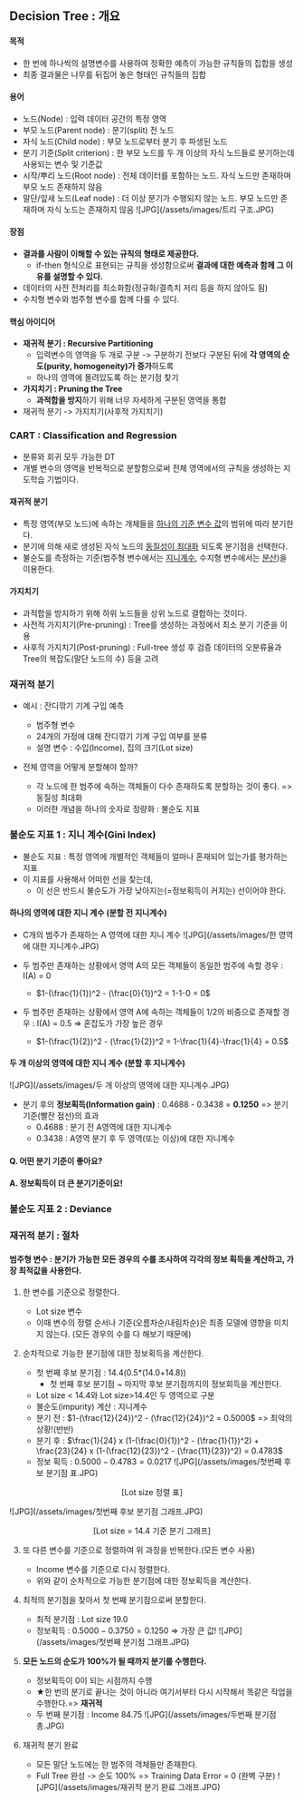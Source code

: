 ## Decision Tree : 개요

#### 목적
- 한 번에 하나씩의 설명변수를 사용하여 정확한 예측이 가능한 규칙들의 집합을 생성
- 최종 결과물은 나무를 뒤집어 놓은 형태인 규칙들의 집합

#### 용어
- 노드(Node) : 입력 데이터 공간의 특정 영역
- 부모 노드(Parent node) : 분기(split) 전 노드
- 자식 노드(Child node) : 부모 노드로부터 분기 후 파생된 노드
- 분기 기준(Split criterion) : 한 부모 노드를 두 개 이상의 자식 노드들로 분기하는데 사용되는 변수 및 기준값
- 시작/뿌리 노드(Root node) : 전체 데이터를 포함하는 노드. 자식 노드만 존재하며 부모 노드 존재하지 않음
- 말단/잎새 노드(Leaf node) : 더 이상 분기가 수행되지 않는 노드. 부모 노드만 존재하며 자식 노드는 존재하지 않음
![JPG](/assets/images/트리 구조.JPG)

#### 장점
- **결과를 사람이 이해할 수 있는 규칙의 형태로 제공한다.**
    - if-then 형식으로 표현되는 규칙을 생성함으로써 **결과에 대한 예측과 함께 그 이유를 설명할 수 있다.**
- 데이터의 사전 전처리를 최소화함(정규화/결측치 저리 등을 하지 않아도 됨)
- 수치형 변수와 범주형 변수를 함께 다룰 수 있다.

#### 핵심 아이디어
- **재귀적 분기 : Recursive Partitioning**
    - 입력변수의 영역을 두 개로 구분 -> 구분하기 전보다 구분된 뒤에 **각 영역의 순도(purity, homogeneity)가 증가**하도록
    - 하나의 영역에 몰려있도록 하는 분기점 찾기
- **가지치기 : Pruning the Tree**
    - **과적합을 방지**하기 위해 너무 자세하게 구분된 영역을 통합
- 재귀적 분기 -> 가지치기(사후적 가지치기)

### CART : Classification and Regression
- 분류와 회귀 모두 가능한 DT
- 개별 변수의 영역을 반복적으로 분할함으로써 전체 영역에서의 규칙을 생성하는 지도학습 기법이다.

#### 재귀적 분기
- 특정 영역(부모 노드)에 속하는 개체들을 <u>하나의 기준 변수 값</u>의 범위에 따라 분기한다.
- 분기에 의해 새로 생성된 자식 노드의 <u>동질성이 최대화</u> 되도록 분기점을 선택한다.
- 불순도를 측정하는 기준(범주형 변수에서는 <u>지니계수</u>, 수치형 변수에서는 <u>분산</u>)을 이용한다.

#### 가지치기
- 과적합을 방지하기 위해 하위 노드들을 상위 노드로 결합하는 것이다.
- 사전적 가지치기(Pre-pruning) : Tree를 생성하는 과정에서 최소 분기 기준을 이용
- 사후적 가지치기(Post-pruning) : Full-tree 생성 후 검증 데이터의 오분류율과 Tree의 복잡도(말단 노드의 수) 등을 고려

### 재귀적 분기
- 예시 : 잔디깎기 기계 구입 예측
    - 범주형 변수
    - 24개의 가정에 대해 잔디깎기 기계 구입 여부를 분류
    - 설명 변수 : 수입(Income), 집의 크기(Lot size)

- 전체 영역을 어떻게 분할해야 할까?
    - 각 노드에 한 범주에 속하는 객체들이 다수 존재하도록 분할하는 것이 좋다. => 동질성 최대화
    - 이러한 개념을 하나의 숫자로 정량화 : 불순도 지표

### 불순도 지표 1 : 지니 계수(Gini Index)
- 불순도 지표 : 특정 영역에 개별적인 객체들이 얼마나 혼재되어 있는가를 평가하는 지표
- 이 지표를 사용해서 어떠한 선을 찾는데,
    - 이 선은 반드시 불순도가 가장 낮아지는(=정보획득이 커지는) 선이어야 한다.

#### 하나의 영역에 대한 지니 계수 (분할 전 지니계수)
- C개의 범주가 존재하는 A 영역에 대한 지니 계수 
![JPG](/assets/images/한 영역에 대한 지니계수.JPG)

- 두 범주만 존재하는 상황에서 영역 A의 모든 객체들이 동일한 범주에 속할 경우 : I(A) = 0
    - $1-(\frac{1}{1})^2 - (\frac{0}{1})^2 = 1-1-0 = 0$
- 두 범주만 존재하는 상황에서 영역 A에 속하는 객체들이 1/2의 비중으로 존재할 경우 : I(A) = 0.5 => 혼잡도가 가장 높은 경우
    - $1-(\frac{1}{2})^2 - (\frac{1}{2})^2 = 1-\frac{1}{4}-\frac{1}{4} = 0.5$
    
#### 두 개 이상의 영역에 대한 지니 계수 (분할 후 지니계수) 
![JPG](/assets/images/두 개 이상의 영역에 대한 지니계수.JPG)

- 분기 후의 **정보획득(Information gain)** : 0.4688 - 0.3438 = **0.1250** => 분기 기준(빨잔 점선)의 효과
    - 0.4688 : 분기 전 A영역에 대한 지니계수
    - 0.3438 : A영역 분기 후 두 영역(또는 이상)에 대한 지니계수
    
#### Q. 어떤 분기 기준이 좋아요? 
#### A. 정보획득이 더 큰 분기기준이요!

### 불순도 지표 2 : Deviance


### 재귀적 분기 : 절차

#### 범주형 변수 : 분기가 가능한 모든 경우의 수를 조사하여 각각의 정보 획득을 계산하고, 가장 최적값을 사용한다.

1. 한 변수를 기준으로 정렬한다.
    - Lot size 변수
    - 이때 변수의 정렬 순서나 기준(오름차순/내림차순)은 최종 모델에 영향을 미치지 않는다. (모든 경우의 수를 다 해보기 때문에)


2. 순차적으로 가능한 분기점에 대한 정보획득을 계산한다.
    - 첫 번째 후보 분기점 : 14.4(0.5*(14.0+14.8))
        - 첫 번째 후보 분기점 ~ 마지막 후보 분기점까지의 정보회득을 계산한다.
    - Lot size < 14.4와 Lot size>14.4인 두 영역으로 구분
    - 불순도(impurity) 계산 : 지니계수
    - 분기 전 : $1-(\frac{12}{24})^2 - (\frac{12}{24})^2 = 0.5000$ => 최악의 상황!(반반)
    - 분기 후 : $\frac{1}{24} x (1-(\frac{0}{1})^2 - (\frac{1}{1})^2) + \frac{23}{24} x (1-(\frac{12}{23})^2 - (\frac{11}{23})^2) = 0.4783$
    - 정보 획득 : $0.5000 - 0.4783 = 0.0217$
![JPG](/assets/images/첫번째 후보 분기점 표.JPG)
<center> [Lot size 정렬 표] </center>

![JPG](/assets/images/첫번째 후보 분기점 그래프.JPG)
<center> [Lot size = 14.4 기준 분기 그래프] </center>
    
    
3. 또 다른 변수를 기준으로 정렬하여 위 과정을 반복한다.(모든 변수 사용)
    - Income 변수를 기준으로 다시 정렬한다.
    - 위와 같이 순차적으로 가능한 분기점에 대한 정보획득을 계산한다.


4. 최적의 분기점을 찾아서 첫 번째 분기점으로써 분할한다.
    - 최적 분기점 : Lot size 19.0
    - 정보획득 : $0.5000 - 0.3750 = 0.1250$ $\Rightarrow$ 가장 큰 값!
![JPG](/assets/images/첫번째 분기점 그래프.JPG)


5. **모든 노드의 순도가 100%가 될 때까지 분기를 수행한다.** 
    - 정보획득이 0이 되는 시점까지 수행
    - ★한 번의 분기로 끝나는 것이 아니라 여기서부터 다시 시작해서 똑같은 작업을 수행한다.=> **재귀적**
    - 두 번째 분기점 : Income 84.75
![JPG](/assets/images/두번째 분기점 총.JPG)


6. 재귀적 분기 완료
    - 모든 말단 노드에는 한 범주의 객체들만 존재한다.
    - Full Tree 완성 -> 순도 100% => Training Data Error = 0 (완벽 구분)
![JPG](/assets/images/재귀적 분기 완료 그래프.JPG)

